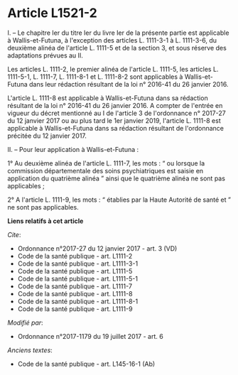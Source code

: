# Article L1521-2

I. – Le chapitre Ier du titre Ier du livre Ier de la présente partie est applicable à Wallis-et-Futuna, à l'exception des
articles L. 1111-3-1 à L. 1111-3-6, du deuxième alinéa de l'article L. 1111-5 et de la section 3, et sous réserve des
adaptations prévues au II. 

Les articles L. 1111-2, le premier alinéa de l'article L. 1111-5, les articles L. 1111-5-1, L. 1111-7, L. 1111-8-1 et L.
1111-8-2 sont applicables à Wallis-et-Futuna dans leur rédaction résultant de la loi n° 2016-41 du 26 janvier 2016. 

L'article L. 1111-8 est applicable à Wallis-et-Futuna dans sa rédaction résultant de la loi n° 2016-41 du 26 janvier 2016. A
compter de l'entrée en vigueur du décret mentionné au I de l'article 3 de l'ordonnance n° 2017-27 du 12 janvier 2017 ou au
plus tard le 1er janvier 2019, l'article L. 1111-8 est applicable à Wallis-et-Futuna dans sa rédaction résultant de
l'ordonnance précitée du 12 janvier 2017. 

II. – Pour leur application à Wallis-et-Futuna : 

1° Au deuxième alinéa de l'article L. 1111-7, les mots : “ ou lorsque la commission départementale des soins psychiatriques
est saisie en application du quatrième alinéa ” ainsi que le quatrième alinéa ne sont pas applicables ; 

2° A l'article L. 1111-9, les mots : “ établies par la Haute Autorité de santé et ” ne sont pas applicables.

**Liens relatifs à cet article**

_Cite_:

  - Ordonnance n°2017-27 du 12 janvier 2017 - art. 3 (VD)
  - Code de la santé publique - art. L1111-2
  - Code de la santé publique - art. L1111-3-1
  - Code de la santé publique - art. L1111-5
  - Code de la santé publique - art. L1111-5-1
  - Code de la santé publique - art. L1111-7
  - Code de la santé publique - art. L1111-8
  - Code de la santé publique - art. L1111-8-1
  - Code de la santé publique - art. L1111-9

_Modifié par_:

  - Ordonnance n°2017-1179 du 19 juillet 2017 - art. 6

_Anciens textes_:

  - Code de la santé publique - art. L145-16-1 (Ab)
